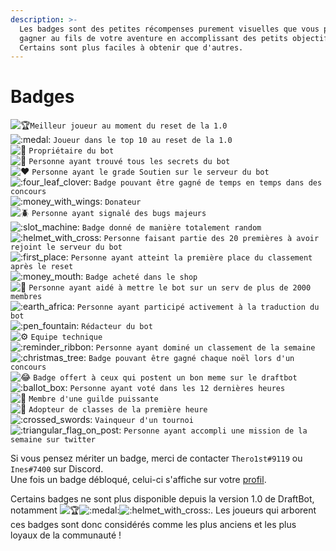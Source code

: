 ```yaml
---
description: >-
  Les badges sont des petites récompenses purement visuelles que vous pourrez
  gagner au fils de votre aventure en accomplissant des petits objectifs.
  Certains sont plus faciles à obtenir que d'autres.
---
```


# Badges

 ![:trophy:](https://canary.discordapp.com/assets/0a00e865c445d42dfb9f64bedfab8cf8.svg)`Meilleur joueur au moment du reset de la 1.0`   
![:medal:](https://canary.discordapp.com/assets/c9b563417a1ff01700edc358b5fc309f.svg) `Joueur dans le top 10 au reset de la 1.0`   
![:crown:](https://canary.discordapp.com/assets/98fe9cdec2bf8ded782a7bf1e302b664.svg) `Propriétaire du bot`   
![:egg:](https://canary.discordapp.com/assets/5ca0c0b0ad60ee4b580e7ed918426cdb.svg) `Personne ayant trouvé tous les secrets du bot`   
![:heart:](https://canary.discordapp.com/assets/0483f2b648dcc986d01385062052ae1c.svg) `Personne ayant le grade Soutien sur le serveur du bot`   
![:four\_leaf\_clover:](https://canary.discordapp.com/assets/ccb393b137e9218ac3af16b2c4617a2e.svg) `Badge pouvant être gagné de temps en temps dans des concours`   
![:money\_with\_wings:](https://canary.discordapp.com/assets/2e6603cd7e1cb691b1b858e4294640bd.svg) `Donateur`   
![:beetle:](https://canary.discordapp.com/assets/d5b1663a1a49a2471ab3bce9f98bfc27.svg) `Personne ayant signalé des bugs majeurs`   
![:slot\_machine:](https://canary.discordapp.com/assets/fd75504bd8a4810f750bdb5a94ade84c.svg) `Badge donné de manière totalement random`   
![:helmet\_with\_cross:](https://canary.discordapp.com/assets/782c5bd88fb4750d99cf6655fba03474.svg) `Personne faisant partie des 20 premières à avoir rejoint le serveur du bot`   
![:first\_place:](https://canary.discordapp.com/assets/e2f8f101328a4b4ae7875945716345b3.svg) `Personne ayant atteint la première place du classement après le reset`   
![:money\_mouth:](https://canary.discordapp.com/assets/dd35e632b9aac425f17ad59c85ecf9eb.svg) `Badge acheté dans le shop`   
![:star2:](https://canary.discordapp.com/assets/030fc6691abd2ab36c1d90407e02505e.svg) `Personne ayant aidé à mettre le bot sur un serv de plus de 2000 membres`   
![:earth\_africa:](https://canary.discordapp.com/assets/6d274903d488a6b57e40a883809fb33c.svg) `Personne ayant participé activement à la traduction du bot`   
![:pen\_fountain:](https://canary.discordapp.com/assets/5d831ad22096d754a2d4961374aa9f7a.svg) `Rédacteur du bot`   
![:gear:](https://canary.discordapp.com/assets/a6d05968d7706183143518d96c9f066e.svg) `Equipe technique`   
![:reminder\_ribbon:](https://canary.discordapp.com/assets/d702f2335a85d421e708bc9466571fa8.svg) `Personne ayant dominé un classement de la semaine`   
![:christmas\_tree:](https://canary.discordapp.com/assets/2f5331445a4647af2bb317862b38502a.svg) `Badge pouvant être gagné chaque noël lors d'un concours`   
![:joy:](https://canary.discordapp.com/assets/6201503f3aa918470a2190b36d1e196f.svg) `Badge offert à ceux qui postent un bon meme sur le draftbot`   
![:ballot\_box:](https://discordapp.com/assets/ff85a1aae50ad48506e3275656768e89.svg) `Personne ayant voté dans les 12 dernières heures`  
![:gem:](https://discordapp.com/assets/5a8d9af8b5b3922097b2cccfce844630.svg) `Membre d'une guilde puissante`  
![:bookmark:](https://discordapp.com/assets/2424297076c0d1c8499820fc4f9d9f57.svg) `Adopteur de classes de la première heure`  
![:crossed\_swords:](https://discordapp.com/assets/e7159ba0fcc85f39f95227dd85f44aeb.svg) `Vainqueur d'un tournoi`  
![:triangular\_flag\_on\_post:](https://discord.com/assets/f5f43be48e7804a8265947d8dd64e430.svg) `Personne ayant accompli une mission de la semaine sur twitter`

Si vous pensez mériter un badge, merci de contacter `Thero1st#9119` ou `Ines#7400` sur Discord.  
Une fois un badge débloqué, celui-ci s'affiche sur votre [profil](../notions-principale/profile.md).

Certains badges ne sont plus disponible depuis la version 1.0 de DraftBot, notamment ![:trophy:](https://canary.discordapp.com/assets/0a00e865c445d42dfb9f64bedfab8cf8.svg)![:medal:](https://canary.discordapp.com/assets/c9b563417a1ff01700edc358b5fc309f.svg)![:helmet\_with\_cross:](https://canary.discordapp.com/assets/782c5bd88fb4750d99cf6655fba03474.svg). Les joueurs qui arborent ces badges sont donc considérés comme les plus anciens et les plus loyaux de la communauté !

